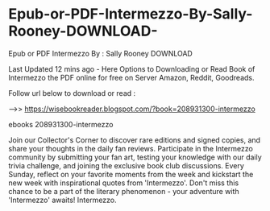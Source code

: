 # Epub-or-PDF-Intermezzo-By-Sally-Rooney-DOWNLOAD-
Epub or PDF Intermezzo By : Sally Rooney DOWNLOAD 

Last Updated 12 mins ago - Here Options to Downloading or Read Book of Intermezzo the PDF online for free on Server Amazon, Reddit, Goodreads.
 
Follow url below to download or read :
 
-->> https://wisebookreader.blogspot.com/?book=208931300-intermezzo
 
ebooks 208931300-intermezzo
 
Join our Collector's Corner to discover rare editions and signed copies, and share your thoughts in the daily fan reviews.
Participate in the Intermezzo community by submitting your fan art, testing your knowledge with our daily trivia challenge, and joining the exclusive book club discussions.
Every Sunday, reflect on your favorite moments from the week and kickstart the new week with inspirational quotes from 'Intermezzo'. Don't miss this chance to be a part of the literary phenomenon - your adventure with 'Intermezzo' awaits! Intermezzo.
